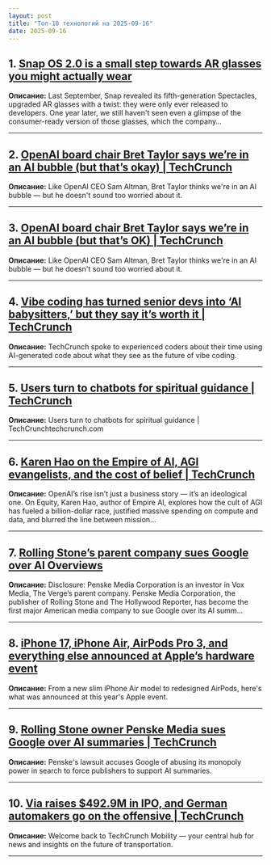 ```yaml
---
layout: post
title: "Топ-10 технологий на 2025-09-16"
date: 2025-09-16
---
```


## 1. [Snap OS 2.0 is a small step towards AR glasses you might actually wear](https://www.theverge.com/gadgets/777810/snap-os-2-spectacles-software-browser-spotlight-gallery)

**Описание:** Last September, Snap revealed its fifth-generation Spectacles, upgraded AR glasses with a twist: they were only ever released to developers. One year later, we still haven't seen even a glimpse of the consumer-ready version of those glasses, which the company…

---

## 2. [OpenAI board chair Bret Taylor says we’re in an AI bubble (but that’s okay) | TechCrunch](https://techcrunch.com/2025/09/14/openai-board-chair-bret-taylor-says-were-in-an-ai-bubble-but-thats-okay/)

**Описание:** Like OpenAI CEO Sam Altman, Bret Taylor thinks we're in an AI bubble — but he doesn't sound too worried about it.

---

## 3. [OpenAI board chair Bret Taylor says we’re in an AI bubble (but that’s OK) | TechCrunch](https://techcrunch.com/2025/09/14/openai-board-chair-bret-taylor-says-were-in-an-ai-bubble-but-thats-ok/)

**Описание:** Like OpenAI CEO Sam Altman, Bret Taylor thinks we're in an AI bubble — but he doesn't sound too worried about it.

---

## 4. [Vibe coding has turned senior devs into ‘AI babysitters,’ but they say it’s worth it | TechCrunch](https://techcrunch.com/2025/09/14/vibe-coding-has-turned-senior-devs-into-ai-babysitters-but-they-say-its-worth-it/)

**Описание:** TechCrunch spoke to experienced coders about their time using AI-generated code about what they see as the future of vibe coding.

---

## 5. [Users turn to chatbots for spiritual guidance | TechCrunch](https://techcrunch.com/2025/09/14/users-turn-to-chatbots-for-spiritual-guidance/)

**Описание:** Users turn to chatbots for spiritual guidance | TechCrunchtechcrunch.com

---

## 6. [Karen Hao on the Empire of AI, AGI evangelists, and the cost of belief | TechCrunch](https://techcrunch.com/2025/09/14/karen-hao-on-the-empire-of-ai-agi-evangelists-and-the-cost-of-belief/)

**Описание:** OpenAI’s rise isn’t just a business story — it’s an ideological one. On Equity, Karen Hao, author of Empire AI, explores how the cult of AGI has fueled a billion-dollar race, justified massive spending on compute and data, and blurred the line between mission…

---

## 7. [Rolling Stone’s parent company sues Google over AI Overviews](https://www.theverge.com/ai-artificial-intelligence/777788/rolling-stone-penske-media-sue-google-ai-overviews)

**Описание:** Disclosure: Penske Media Corporation is an investor in Vox Media, The Verge’s parent company. Penske Media Corporation, the publisher of Rolling Stone and The Hollywood Reporter, has become the first major American media company to sue Google over its AI summ…

---

## 8. [iPhone 17, iPhone Air, AirPods Pro 3, and everything else announced at Apple’s hardware event](https://techcrunch.com/2025/09/14/iphone-17-iphone-air-airpods-pro-3-and-everything-else-announced-at-apples-hardware-event/)

**Описание:** From a new slim iPhone Air model to redesigned AirPods, here's what was announced at this year's Apple event.

---

## 9. [Rolling Stone owner Penske Media sues Google over AI summaries | TechCrunch](https://techcrunch.com/2025/09/14/rolling-stone-owner-penske-media-sues-google-over-ai-summaries/)

**Описание:** Penske's lawsuit accuses Google of abusing its monopoly power in search to force publishers to support AI summaries.

---

## 10. [Via raises $492.9M in IPO, and German automakers go on the offensive | TechCrunch](https://techcrunch.com/2025/09/14/via-raises-492-9m-in-ipo-and-german-automakers-go-on-the-offensive/)

**Описание:** Welcome back to TechCrunch Mobility — your central hub for news and insights on the future of transportation.

---

